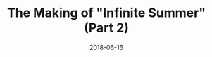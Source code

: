 ---
title: The Making of "Infinite Summer" (Part 2)
date: 2018-06-16
draft: true
tags: [the making of, production, creativity, songwriting, process]
---